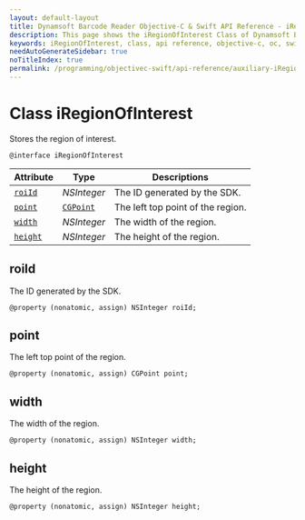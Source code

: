 ```yaml
---
layout: default-layout
title: Dynamsoft Barcode Reader Objective-C & Swift API Reference - iRegionOfInterest Class
description: This page shows the iRegionOfInterest Class of Dynamsoft Barcode Reader for iOS SDK.
keywords: iRegionOfInterest, class, api reference, objective-c, oc, swift
needAutoGenerateSidebar: true
noTitleIndex: true
permalink: /programming/objectivec-swift/api-reference/auxiliary-iRegionOfInterest.html
---
```


# Class iRegionOfInterest

Stores the region of interest.  

```objc
@interface iRegionOfInterest
```  

| Attribute | Type | Descriptions |
|---------- | ---- | ----------- |
| [`roiId`](#roiid) | *NSInteger* | The ID generated by the SDK. |
| [`point`](#point) | [`CGPoint`](auxiliary-iDBRPoint.md) | The left top point of the region. |
| [`width`](#width) | *NSInteger* | The width of the region. |
| [`height`](#height) | *NSInteger* | The height of the region. |

## roiId

The ID generated by the SDK.

```objc
@property (nonatomic, assign) NSInteger roiId;
```

## point

The left top point of the region.

```objc
@property (nonatomic, assign) CGPoint point;
```

## width

The width of the region.

```objc
@property (nonatomic, assign) NSInteger width;
```

## height

The height of the region.

```objc
@property (nonatomic, assign) NSInteger height;
```
